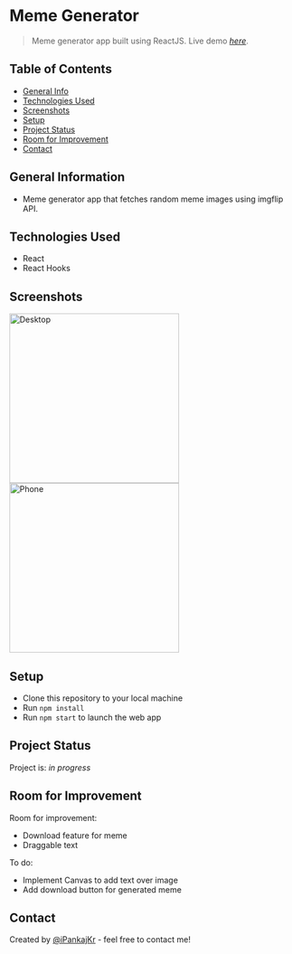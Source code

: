 # Meme Generator
> Meme generator app built using ReactJS.
> Live demo [_here_](#). 

## Table of Contents
* [General Info](#general-information)
* [Technologies Used](#technologies-used)
* [Screenshots](#screenshots)
* [Setup](#setup)
* [Project Status](#project-status)
* [Room for Improvement](#room-for-improvement)
* [Contact](#contact)


## General Information
- Meme generator app that fetches random meme images using imgflip API.


## Technologies Used
- React
- React Hooks


## Screenshots
<img src="#?raw=true" alt="Desktop" height="300px"> <img src="#?raw=true" alt="Phone" height="300px">


## Setup
- Clone this repository to your local machine
- Run `npm install`
- Run `npm start` to launch the web app


## Project Status
Project is: _in progress_


## Room for Improvement

Room for improvement:
- Download feature for meme
- Draggable text

To do:
- Implement Canvas to add text over image
- Add download button for generated meme


## Contact
Created by [@iPankajKr](https://github.com/iPankajKr) - feel free to contact me!

